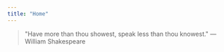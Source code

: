 ```yaml
---
title: "Home"
---
```


> "Have more than thou showest, speak less than thou knowest."
> — William Shakespeare
